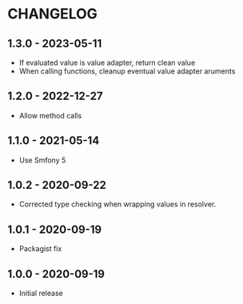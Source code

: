 # CHANGELOG

## 1.3.0 - 2023-05-11

* If evaluated value is value adapter, return clean value
* When calling functions, cleanup eventual value adapter aruments

## 1.2.0 - 2022-12-27

* Allow method calls


## 1.1.0 - 2021-05-14

* Use Smfony 5


## 1.0.2 - 2020-09-22

* Corrected type checking when wrapping values in resolver.


## 1.0.1 - 2020-09-19

* Packagist fix


## 1.0.0 - 2020-09-19

* Initial release
